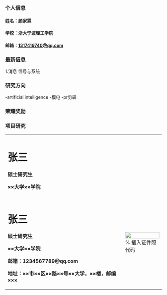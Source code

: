 ### 个人信息
#### 姓名：颜家霖
#### 学校：浙大宁波理工学院
#### 邮箱：1317419740@qq.com

### 最新信息
1.消息 信号与系统

### 研究方向
-artificial intelligence
-模电 
-pr剪辑

### 荣耀奖励

### 项目研究

<table border="0">
  <tr>
    <td width="75%">
      <h1>张三</h1>
      <p><b>硕士研究生</b></p>
      <p><b>××大学××学院</b></p>
  <tr>
    <td width="75%">
      <h1>张三</h1>
      <p><b>硕士研究生</b></p>
      <p><b>××大学××学院</b></p>
      <p><b>邮箱：1234567789@qq.com</b></p>
      <p><b>地址：××市××区××路××号××大学，××楼，邮编×××</b></p>
    </td>
    <td width="25%">
      <img src="/zhengjianzhao.jpg" width="100%">      % 插入证件照代码
    </td>
  </tr>
</table>
